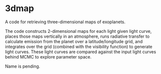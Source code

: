 # 3dmap

A code for retrieving three-dimensional maps of exoplanets.

The code constructs 2-dimensional maps for each light given light
curve, places those maps vertically in an atmosphere, runs radiative
transfer to calculate emission from the planet over a latitude/longitude
grid, and integrates over the grid (combined with the visibility
function) to generate light curves. These light curves are compared
against the input light curves behind MCMC to explore parameter space.

Name is pending.